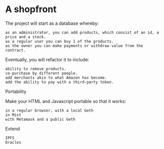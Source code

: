 # A shopfront

The project will start as a database whereby:

    as an administrator, you can add products, which consist of an id, a price and a stock.
    as a regular user you can buy 1 of the products.
    as the owner you can make payments or withdraw value from the contract.

Eventually, you will refactor it to include:

    ability to remove products.
    co-purchase by different people.
    add merchants akin to what Amazon has become.
    add the ability to pay with a third-party token.

Portability

Make your HTML and Javascript portable so that it works:

    in a regular browser, with a local Geth
    in Mist
    with Metamask and a public Geth

Extend
    
    IPFS
    Oracles